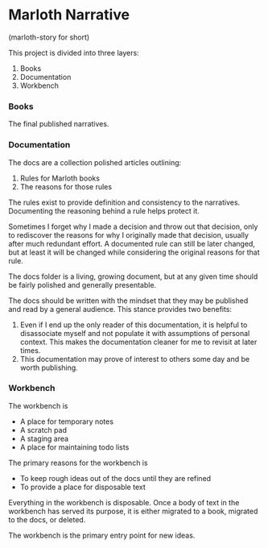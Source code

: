 # Marloth Narrative

(marloth-story for short)

This project is divided into three layers:

1. Books
2. Documentation
3. Workbench

### Books

The final published narratives.

### Documentation

The docs are a collection polished articles outlining:

1. Rules for Marloth books
2. The reasons for those rules

The rules exist to provide definition and consistency to the narratives.  Documenting the reasoning behind a rule helps protect it.

Sometimes I forget why I made a decision and throw out that decision, only to rediscover the reasons for why I originally made that decision, usually after much redundant effort.  A documented rule can still be later changed, but at least it will be changed while considering the original reasons for that rule.

The docs folder is a living, growing document, but at any given time should be fairly polished and generally presentable.

The docs should be written with the mindset that they may be published and read by a general audience.  This stance provides two benefits:

1. Even if I end up the only reader of this documentation, it is helpful to disassociate myself and not populate it with assumptions of personal context.  This makes the documentation cleaner for me to revisit at later times.
2. This documentation may prove of interest to others some day and be worth publishing.

### Workbench

The workbench is

* A place for temporary notes
* A scratch pad
* A staging area
* A place for maintaining todo lists

The primary reasons for the workbench is

* To keep rough ideas out of the docs until they are refined
* To provide a place for disposable text

Everything in the workbench is disposable.  Once a body of text in the workbench has served its purpose, it is either migrated to a book, migrated to the docs, or deleted.

The workbench is the primary entry point for new ideas.